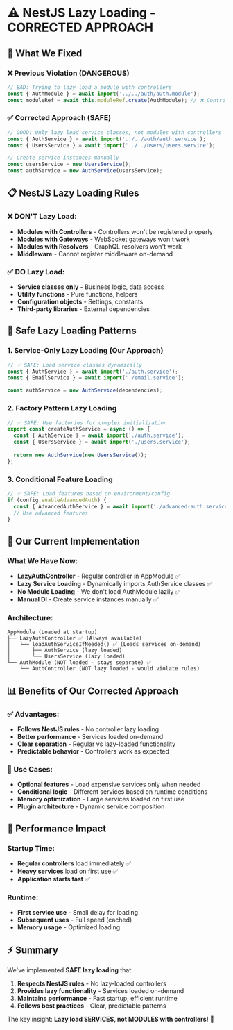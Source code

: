 # ⚠️ NestJS Lazy Loading - CORRECTED APPROACH

## 🚨 What We Fixed

### ❌ **Previous Violation (DANGEROUS)**
```typescript
// BAD: Trying to lazy load a module with controllers
const { AuthModule } = await import('../../auth/auth.module');
const moduleRef = await this.moduleRef.create(AuthModule); // ❌ Controllers won't work!
```

### ✅ **Corrected Approach (SAFE)**
```typescript
// GOOD: Only lazy load service classes, not modules with controllers
const { AuthService } = await import('../../auth/auth.service');
const { UsersService } = await import('../../users/users.service');

// Create service instances manually
const usersService = new UsersService();
const authService = new AuthService(usersService);
```

## 📋 **NestJS Lazy Loading Rules**

### **❌ DON'T Lazy Load:**
- **Modules with Controllers** - Controllers won't be registered properly
- **Modules with Gateways** - WebSocket gateways won't work
- **Modules with Resolvers** - GraphQL resolvers won't work
- **Middleware** - Cannot register middleware on-demand

### **✅ DO Lazy Load:**
- **Service classes only** - Business logic, data access
- **Utility functions** - Pure functions, helpers
- **Configuration objects** - Settings, constants
- **Third-party libraries** - External dependencies

## 🎯 **Safe Lazy Loading Patterns**

### **1. Service-Only Lazy Loading (Our Approach)**
```typescript
// ✅ SAFE: Load service classes dynamically
const { AuthService } = await import('./auth.service');
const { EmailService } = await import('./email.service');

const authService = new AuthService(dependencies);
```

### **2. Factory Pattern Lazy Loading**
```typescript
// ✅ SAFE: Use factories for complex initialization
export const createAuthService = async () => {
  const { AuthService } = await import('./auth.service');
  const { UsersService } = await import('./users.service');
  
  return new AuthService(new UsersService());
};
```

### **3. Conditional Feature Loading**
```typescript
// ✅ SAFE: Load features based on environment/config
if (config.enableAdvancedAuth) {
  const { AdvancedAuthService } = await import('./advanced-auth.service');
  // Use advanced features
}
```

## 🔧 **Our Current Implementation**

### **What We Have Now:**
- **LazyAuthController** - Regular controller in AppModule ✅
- **Lazy Service Loading** - Dynamically imports AuthService classes ✅
- **No Module Loading** - We don't load AuthModule lazily ✅
- **Manual DI** - Create service instances manually ✅

### **Architecture:**
```
AppModule (Loaded at startup)
├── LazyAuthController ✅ (Always available)
│   └── loadAuthServiceIfNeeded() ✅ (Loads services on-demand)
│       ├── AuthService (lazy loaded)
│       └── UsersService (lazy loaded)
└── AuthModule (NOT loaded - stays separate) ✅
    └── AuthController (NOT lazy loaded - would violate rules)
```

## 📊 **Benefits of Our Corrected Approach**

### **✅ Advantages:**
- **Follows NestJS rules** - No controller lazy loading
- **Better performance** - Services loaded on-demand
- **Clear separation** - Regular vs lazy-loaded functionality
- **Predictable behavior** - Controllers work as expected

### **🎯 Use Cases:**
- **Optional features** - Load expensive services only when needed
- **Conditional logic** - Different services based on runtime conditions
- **Memory optimization** - Large services loaded on first use
- **Plugin architecture** - Dynamic service composition

## 🚀 **Performance Impact**

### **Startup Time:**
- **Regular controllers** load immediately ✅
- **Heavy services** load on first use ✅
- **Application starts fast** ✅

### **Runtime:**
- **First service use** - Small delay for loading
- **Subsequent uses** - Full speed (cached)
- **Memory usage** - Optimized loading

## ⚡ **Summary**

We've implemented **SAFE lazy loading** that:

1. **Respects NestJS rules** - No lazy-loaded controllers
2. **Provides lazy functionality** - Services loaded on-demand  
3. **Maintains performance** - Fast startup, efficient runtime
4. **Follows best practices** - Clear, predictable patterns

The key insight: **Lazy load SERVICES, not MODULES with controllers!** 🎯